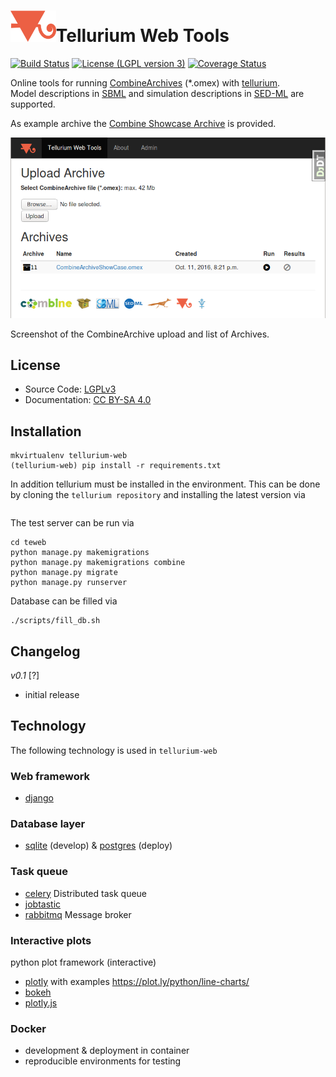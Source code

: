 <h1><img title="tellurium logo" src="./teweb/combine/static/combine/images/logos/te.png" height="50" />Tellurium Web Tools</h1>

[![Build Status](https://travis-ci.org/matthiaskoenig/tellurium-web.svg?branch=master)](https://travis-ci.org/matthiaskoenig/tellurium-web)
[![License (LGPL version 3)](https://img.shields.io/badge/license-LGPLv3.0-blue.svg?style=flat-square)](http://opensource.org/licenses/LGPL-3.0)
[![Coverage Status](https://coveralls.io/repos/github/matthiaskoenig/tellurium-web/badge.svg?branch=master)](https://coveralls.io/github/matthiaskoenig/tellurium-web?branch=master)

Online tools for running [CombineArchives](http://co.mbine.org/documents/archive) (*.omex) with [tellurium](http://tellurium.analogmachine.org/).   
Model descriptions in 
[SBML](http://sbml.org) and simulation descriptions in [SED-ML](http://sed-ml.org) are supported.

As example archive the [Combine Showcase Archive](https://github.com/SemsProject/CombineArchiveShowCase) is provided.

<img title="Screenshot Tellurium Web Tools" src="./docs/images/screenshot.png" width="600" />

Screenshot of the CombineArchive upload and list of Archives.

## License
* Source Code: [LGPLv3](http://opensource.org/licenses/LGPL-3.0)
* Documentation: [CC BY-SA 4.0](http://creativecommons.org/licenses/by-sa/4.0/)

## Installation
```
mkvirtualenv tellurium-web
(tellurium-web) pip install -r requirements.txt
```

In addition tellurium must be installed in the environment. This can be done
by cloning the `tellurium repository` and installing the latest version via
```

```

The test server can be run via
```
cd teweb
python manage.py makemigrations
python manage.py makemigrations combine
python manage.py migrate
python manage.py runserver
```
Database can be filled via
```
./scripts/fill_db.sh
```

## Changelog
*v0.1* [?]
- initial release


## Technology
The following technology is used in `tellurium-web`

### Web framework 
* [django](https://www.djangoproject.com/)

### Database layer
* [sqlite](https://www.sqlite.org/) (develop) & [postgres](https://www.postgresql.org/) (deploy)

### Task queue
* [celery](http://www.celeryproject.org/) Distributed task queue
* [jobtastic](https://github.com/PolicyStat/jobtastic)
* [rabbitmq](https://www.rabbitmq.com/) Message broker

### Interactive plots
python plot framework (interactive)
* [plotly](https://plot.ly/python/) with examples https://plot.ly/python/line-charts/
* [bokeh](https://bokeh.pydata.org/en/latest/) 
* [plotly.js](https://github.com/plotly/plotly.js) 

### Docker 
* development & deployment in container
* reproducible environments for testing
